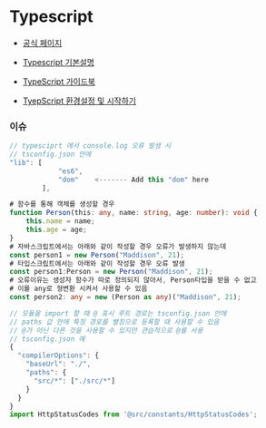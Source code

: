 # Typescript

* [공식 페이지](https://www.typescriptlang.org/)
* [Typescript 기본설명](https://www.samsungsds.com/kr/insights/TypeScript.html)
* [TypeScript 가이드북](https://yamoo9.gitbook.io/typescript/)

* [TyepScript 환경설정 및 시작하기](https://mine-it-record.tistory.com/578)

### 이슈
```javascript
// typesciprt 에서 console.log 오류 발생 시
// tsconfig.json 안에
"lib": [
            "es6",
            "dom"    <------- Add this "dom" here
        ],
```

```typescript
# 함수를 통해 객체를 생성할 경우
function Person(this: any, name: string, age: number): void {
    this.name = name;
    this.age = age;
}
# 자바스크립트에서는 아래와 같이 작성할 경우 오류가 발생하지 않는데
const person1 = new Person("Maddison", 21);
# 타입스크립트에서는 아래와 같이 작성할 경우 오류 발생
const person1:Person = new Person("Maddison", 21);
# 오류이유는 생성자 함수가 따로 정의되지 않아서, Person타입을 받을 수 없고
# 이를 any로 형변환 시켜서 사용할 수 있음
const person2: any = new (Person as any)("Maddison", 21);

```

```typescript
// 모듈을 import 할 때 @ 표시 루트 경로는 tsconfig.json 안에
// paths 값 안에 특정 경로를 별칭으로 등록할 때 사용할 수 있음
// @가 아닌 다른 것을 사용할 수 있지만 관습적으로 @를 사용
// tsconfig.json 예
{
  "compilerOptions": {
    "baseUrl": "./",
    "paths": {
      "src/*": ["./src/*"]
    }
  }
} 
import HttpStatusCodes from '@src/constants/HttpStatusCodes';
```

